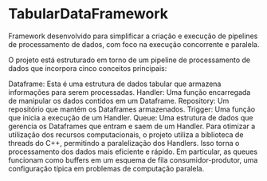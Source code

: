 # TabularDataFramework
Framework desenvolvido para simplificar a criação e execução de pipelines de processamento de dados, com foco na execução concorrente e paralela.

O projeto está estruturado em torno de um pipeline de processamento de dados que incorpora cinco conceitos principais:

Dataframe: Esta é uma estrutura de dados tabular que armazena informações para serem processadas.
Handler: Uma função encarregada de manipular os dados contidos em um Dataframe.
Repository: Um repositório que mantém os Dataframes armazenados.
Trigger: Uma função que inicia a execução de um Handler.
Queue: Uma estrutura de dados que gerencia os Dataframes que entram e saem de um Handler.
Para otimizar a utilização dos recursos computacionais, o projeto utiliza a biblioteca de threads do C++, permitindo a paralelização dos Handlers. Isso torna o processamento dos dados mais eficiente e rápido. Em particular, as queues funcionam como buffers em um esquema de fila consumidor-produtor, uma configuração típica em problemas de computação paralela.
